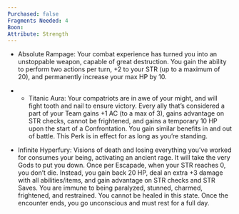 ```yaml
---
Purchased: false
Fragments Needed: 4
Boon:
Attribute: Strength
---
```

- Absolute Rampage: Your combat experience has turned you into an unstoppable weapon, capable of great destruction. You gain the ability to perform two actions per turn, +2 to your STR (up to a maximum of 20), and permanently increase your max HP by 10.
- - Titanic Aura: Your compatriots are in awe of your might, and will fight tooth and nail to ensure victory. Every ally that’s considered a part of your Team gains +1 AC (to a max of 3), gains advantage on STR checks, cannot be frightened, and gains a temporary 10 HP upon the start of a Confrontation. You gain similar benefits in and out of battle. This Perk is in effect for as long as you’re standing.
    
- Infinite Hyperfury: Visions of death and losing everything you’ve worked for consumes your being, activating an ancient rage. It will take the very Gods to put you down. Once per Escapade, when your STR reaches 0, you don’t die. Instead, you gain back 20 HP, deal an extra +3 damage with all abilities/items, and gain advantage on STR checks and STR Saves. You are immune to being paralyzed, stunned, charmed, frightened, and restrained. You cannot be healed in this state. Once the encounter ends, you go unconscious and must rest for a full day.